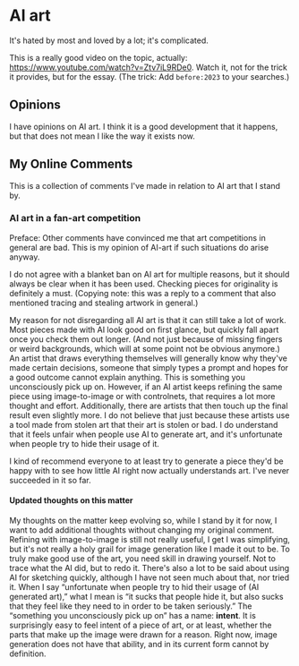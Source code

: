 # AI art

It's hated by most and loved by a lot; it's complicated.

This is a really good video on the topic, actually: <https://www.youtube.com/watch?v=Ztv7iL9RDe0>. Watch it, not for the
trick it provides, but for the essay. (The trick: Add `before:2023` to your searches.)

## Opinions

I have opinions on AI art.  I think it is a good development that it happens, but that does not mean I like the way it
exists now.

## My Online Comments

This is a collection of comments I've made in relation to AI art that I stand by.

### AI art in a fan-art competition

Preface: Other comments have convinced me that art competitions in general are bad. This is my opinion of AI-art if such
situations do arise anyway.

I do not agree with a blanket ban on AI art for multiple reasons, but it should always be clear when it has been used.
Checking pieces for originality is definitely a must.  (Copying note: this was a reply to a comment that also mentioned
tracing and stealing artwork in general.)

My reason for not disregarding all AI art is that it can still take a lot of work. Most pieces made with AI look good on
first glance, but quickly fall apart once you check them out longer. (And not just because of missing fingers or weird
backgrounds, which will at some point not be obvious anymore.) An artist that draws everything themselves will generally
know why they've made certain decisions, someone that simply types a prompt and hopes for a good outcome cannot explain
anything. This is something you unconsciously pick up on. However, if an AI artist keeps refining the same piece using
image-to-image or with controlnets, that requires a lot more thought and effort. Additionally, there are artists that
then touch up the final result even slightly more. I do not believe that just because these artists use a tool made from
stolen art that their art is stolen or bad. I do understand that it feels unfair when people use AI to generate art, and
it's unfortunate when people try to hide their usage of it.

I kind of recommend everyone to at least try to generate a piece they'd be happy with to see how little AI right now
actually understands art. I've never succeeded in it so far.

#### Updated thoughts on this matter

My thoughts on the matter keep evolving so, while I stand by it for now, I want to add additional thoughts without
changing my original comment.  Refining with image-to-image is still not really useful, I get I was simplifying, but
it's not really a holy grail for image generation like I made it out to be.  To truly make good use of the art, you need
skill in drawing yourself.  Not to trace what the AI did, but to redo it.  There's also a lot to be said about using AI
for sketching quickly, although I have not seen much about that, nor tried it.  When I say “unfortunate when people try
to hid their usage of (AI generated art),” what I mean is “it sucks that people hide it, but also sucks that they feel
like they need to in order to be taken seriously.” The “something you unconsciously pick up on” has a name: **intent**.
It is surprisingly easy to feel intent of a piece of art, or at least, whether the parts that make up the image were
drawn for a reason.  Right now, image generation does not have that ability, and in its current form cannot by
definition.
